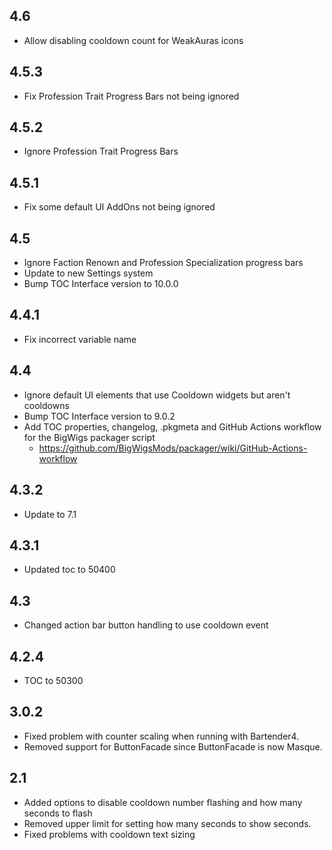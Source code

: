 ## 4.6
- Allow disabling cooldown count for WeakAuras icons

## 4.5.3
- Fix Profession Trait Progress Bars not being ignored

## 4.5.2
- Ignore Profession Trait Progress Bars

## 4.5.1
- Fix some default UI AddOns not being ignored

## 4.5
- Ignore Faction Renown and Profession Specialization progress bars
- Update to new Settings system
- Bump TOC Interface version to 10.0.0

## 4.4.1
- Fix incorrect variable name

## 4.4
- Ignore default UI elements that use Cooldown widgets but aren't cooldowns
- Bump TOC Interface version to 9.0.2
- Add TOC properties, changelog, .pkgmeta and GitHub Actions workflow for the BigWigs packager script
    - https://github.com/BigWigsMods/packager/wiki/GitHub-Actions-workflow

## 4.3.2
- Update to 7.1

## 4.3.1
- Updated toc to 50400

## 4.3
- Changed action bar button handling to use cooldown event

## 4.2.4
- TOC to 50300

## 3.0.2
- Fixed problem with counter scaling when running with Bartender4.
- Removed support for ButtonFacade since ButtonFacade is now Masque.

## 2.1
- Added options to disable cooldown number flashing and how many seconds to flash
- Removed upper limit for setting how many seconds to show seconds.
- Fixed problems with cooldown text sizing